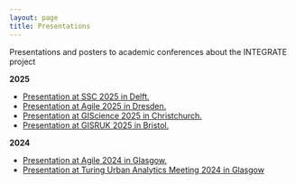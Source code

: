 ```yaml
---
layout: page
title: Presentations
---
```


Presentations and posters to academic conferences about the INTEGRATE project

**2025**

  * [Presentation at SSC 2025 in Delft.](https://urban-analytics.github.io/INTEGRATE/presentations/SSC2025/ssc-2025)
  * [Presentation at Agile 2025 in Dresden.](https://urban-analytics.github.io/INTEGRATE/presentations/AGILE2025/agile-2025)
  * [Presentation at GIScience 2025 in Christchurch.](https://urban-analytics.github.io/INTEGRATE/presentations/GISSCIENCE2025/gisscience-2025)
  * [Presentation at GISRUK 2025 in Bristol.](https://urban-analytics.github.io/INTEGRATE/presentations/GISRUK2025/gisruk-2025)

**2024**
  * [Presentation at Agile 2024 in Glasgow.](https://urban-analytics.github.io/INTEGRATE/presentations/AGILE2024/agile-2024)
  * [Presentation at Turing Urban Analytics Meeting 2024 in Glasgow](https://urban-analytics.github.io/INTEGRATE/presentations/Turing2024/turing-2024)

